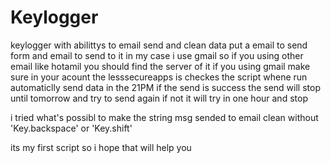 # Keylogger
keylogger with abilittys to email send and clean data
put a email to send form and email to send to it
in my case i use gmail so if you using other email like hotamil you should find the server of it
if you using gmail make sure in your acount the lesssecureapps is checkes 
the script whene run automaticlly send data in the 21PM if the send is success the send will stop until tomorrow and try to send again
if not it will try in one hour and stop

i tried what's possibl to make the string msg sended to email clean without 'Key.backspace' or 'Key.shift'

its my first script so i hope that will help you
